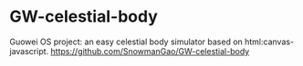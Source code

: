 # GW-celestial-body
Guowei OS project:  an easy celestial body simulator based on html:canvas-javascript.
https://github.com/SnowmanGao/GW-celestial-body
